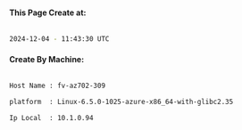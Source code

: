 
   
#### This Page Create at:

```bash

2024-12-04 - 11:43:30 UTC

```

#### Create By Machine:

```bash

Host Name : fv-az702-309

platform  : Linux-6.5.0-1025-azure-x86_64-with-glibc2.35

Ip Local  : 10.1.0.94

```

